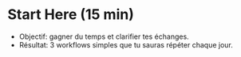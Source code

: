 # Start Here (15 min)
- Objectif: gagner du temps et clarifier tes échanges.
- Résultat: 3 workflows simples que tu sauras répéter chaque jour.
